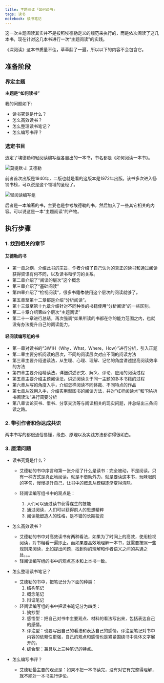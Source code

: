 ```yaml
---
title: 主题阅读「如何读书」
tags: 读书
notebook: 读书笔记
---
```



这一次主题阅读其实并不是按照埃德勒定义的规范来执行的，而是依次阅读了这几本书，现在针对这几本书进行一次“主题阅读”的实践。

《深阅读》这本书质量不佳，草草翻了一遍，所以以下的内容不会包含它。


## 准备阶段

### 界定主题

**主题是“如何读书”**

我的问题如下:

- 读书究竟是什么？
- 怎么高效读书？
- 怎么整理读书笔记？
- 怎么编写书评？

### 选定书目

选定了埃德勒和轻阅读编写组各自出的一本书，书名都是《如何阅读一本书》。

![莫提默·J. 艾德勒](https://img3.doubanio.com/view/subject/s/public/s1670978.jpg)


前者首次出版是1940年，二版也就是看的这版本是1972年出版。该书多次进入畅销书榜，可以说是这个领域的圣经了。

![轻阅读编写组](https://img3.doubanio.com/view/subject/s/public/s29491922.jpg)


后者是一本编著的书，主要也是参考埃德勒的书，然后加入了一些其它相关的内容。可以说这是一本“主题阅读”的产物。

## 执行步骤

### 1. 找到相关的章节


#### 艾德勒的书

- 第一章总纲，介绍此书的宗旨，作者介绍了自己认为的真正的读书和通过阅读获得资讯有何不同，以及读书和学习的关系。
- 第二章介绍了“阅读的层次”这个概念
- 第三章介绍了“基础阅读”
- 第四章介绍了“检视阅读”，很多书籍📚使用这个层次的阅读就够了。
- 第五章至第十二章都是介绍“分析阅读”。
- 第十三章至第十九章介绍针对不同种类的书籍使用“分析阅读”的一些区别。
- 第二十章介绍第四个层次“主题阅读”
- 第二十一章进行总结，再次强调“如果所读的书都在你的能力范围之内，也就没有办法提升自己的阅读能力。


#### 轻阅读编写组的书

- 第一章对读书的“3W1H（Why，What，Where，How）”进行分析，引入正题
- 第二章主要分析阅读的层次，不同的阅读层次对应不同的阅读方法
- 第三章主要介绍速读法，从生理、心理、理解、记忆的角度讲述提高阅读效率的方法
- 第四章主要介绍精读法，详细讲述识文、解义、评论、应用的阅读过程
- 第五章主要介绍主题阅读法，讲述阅读关于同一主题的多本书籍的过程
- 第六章从写的角度入手，介绍怎样阅读不同体裁、不同特点的作品
- 第七章从效用入手，介绍实用型图书的阅读方法，并对“杠杆阅读术”和“RIA拆书阅读法”进行简要分析
- 第八章谈论买书、借书、分享交流等与阅读相关的现实问题，并总结出三条阅读之路。


### 2. 带引作者和你达成共识

两本书写的都很通俗易懂，缘由、原理以及实践方法都讲得很明白。

### 3. 厘清问题

- 读书究竟是什么？

    - 艾德勒的书中序言和第一张介绍了什么是读书：完全被动，不是阅读，只有一种方式是真正地阅读，就是不借助外力，就是要读这本书，玩味眼前的字句，慢慢提升自己，让书中的概念从模糊逐渐变得清除。
    - 轻阅读编写组书中的观点是：

        1. 人们可以通过读书获得谋生的技能
        2. 通过阅读，人们可以获得前人的思想精粹
        3. 阅读能塑造人的性格，是不错的长期投资

- 怎么高效读书？

    - 艾德勒的书中对高效读书有两种看法，如果为了时间上的高效，使用检视阅读，对书粗看一遍即止。而如果要高效地理解一本书，就需要按照一些规则来阅读，比如提出问题，找到你的理解和作者语义之间的共通之处。。。
    - 轻阅读编写组的书中的观点基本和上本书一致。


- 怎么整理读书笔记？

    - 艾德勒的书中，把笔记分为下面的种类：
        1. 结构笔记
        2. 概念笔记
        3. 辩证笔记
    - 轻阅读编写组的书中把读书笔记分为四类：
        1. 摘抄型
        2. 感悟型：把自己对书中主要观点、材料的看法写出来，包括表达自己的感情。
        3. 评注型：也要写出自己的看法和表达自己的感情。评注型笔记对书中内容的依赖性更强，自己的观点和感情也是紧紧围绕书中具体文字展开的。
        4. 综合型：兼具以上三种笔记的特点。

- 怎么编写书评？
 
    - 艾德勒最主要的观点是：如果不把一本书读完，没有对它有完整得理解，就不能对一本书进行评论。